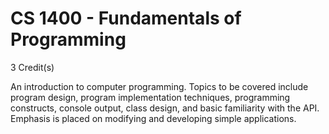 # CS 1400 - Fundamentals of Programming
3 Credit(s)

An introduction to computer programming. Topics to be covered include program design, program implementation techniques, programming constructs, console output, class design, and basic familiarity with the API. Emphasis is placed on modifying and developing simple applications.
